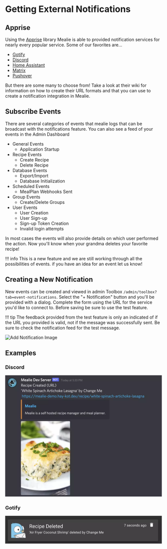 # Getting External Notifications

## Apprise

Using the [Apprise](https://github.com/caronc/apprise/) library Mealie is able to provided notification services for nearly every popular service. Some of our favorites are...

- [Gotify](https://github.com/caronc/apprise/wiki/Notify_gotify)
- [Discord](https://github.com/caronc/apprise/wiki/Notify_discord)
- [Home Assistant](https://github.com/caronc/apprise/wiki/Notify_homeassistant)
- [Matrix](https://github.com/caronc/apprise/wiki/Notify_matrix)
- [Pushover](https://github.com/caronc/apprise/wiki/Notify_pushover)

But there are some many to choose from! Take a look at their wiki for information on how to create their URL formats and that you can use to create a notification integration in Mealie. 


## Subscribe Events
There are several categories of events that mealie logs that can be broadcast with the notifications feature. You can also see a feed of your events in the Admin Dashboard

- General Events
    - Application Startup
- Recipe Events
    - Create Recipe
    - Delete Recipe
- Database Events
    - Export/Import
    - Database Initialization
- Scheduled Events
    - MealPlan Webhooks Sent
- Group Events
    - Create/Delete Groups
- User Events
    - User Creation
    - User Sign-up
    - Sign-up Token Creation
    - Invalid login attempts

In most cases the events will also provide details on which user performed the action. Now you'll know when your grandma deletes your favorite recipe!

!!! info
    This is a new feature and we are still working through all the possibilities of events. if you have an idea for an event let us know! 


## Creating a New Notification

New events can be created and viewed in admin Toolbox `/admin/toolbox?tab=event-notifications`. Select the "+ Notification" button and you'll be provided with a dialog. Complete the form using the URL for the service you'd like to connect to. Before saving be sure to use the test feature.

!!! tip
    The feedback provided from the test feature is only an indicated of if the URL you provided is valid, not if the message was successfully sent. Be sure to check the notification feed for the test message.

![Add Notification Image](../../assets/img/add-notification.webp)


## Examples

### Discord
![Discord](../../assets/img/discord-notification-example.webp)

### Gotify
![Gotify](../../assets/img/gotify-notification-example.webp)